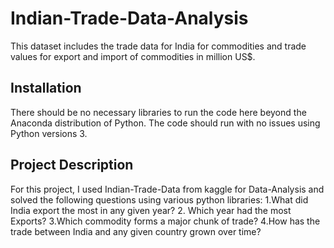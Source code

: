# Indian-Trade-Data-Analysis

This dataset includes the trade data for India for commodities and trade values for export and import of commodities in million US$.

## Installation
There should be no necessary libraries to run the code here beyond the Anaconda distribution of Python. The code should run with no issues using Python versions 3.

## Project Description

For this project, I used Indian-Trade-Data from kaggle for Data-Analysis and solved the following questions using various python libraries:
1.What did India export the most in any given year?
2. Which year had the most Exports?
3.Which commodity forms a major chunk of trade?
4.How has the trade between India and any given country grown over time?


